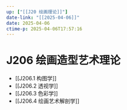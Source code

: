 ```yaml
---
up: ["[[J20 绘画理论]]"]
date-link: "[[2025-04-06]]"
date: 2025-04-06
ctime-p: 2025-04-06T17:57:16
---
```


# J206 绘画造型艺术理论

- [[J206.1 构图学]]
- [[J206.2 透视学]]
- [[J206.3 色彩学]]
- [[J206.4 绘画艺术解剖学]]
